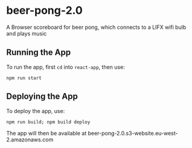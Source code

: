 # beer-pong-2.0
A Browser scoreboard for beer pong, which connects to a LIFX wifi bulb and plays
music

## Running the App
To run the app, first `cd` into `react-app`, then use:
```
npm run start
```

## Deploying the App
To deploy the app, use:
```
npm run build; npm build deploy
```
The app will then be available at
beer-pong-2.0.s3-website.eu-west-2.amazonaws.com
